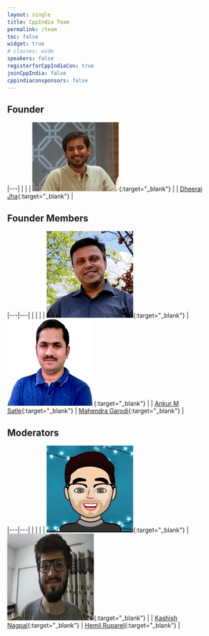```yaml
---
layout: single
title: CppIndia Team
permalink: /team
toc: false
widget: true
# classes: wide
speakers: false
registerforCppIndiaCon: true
joinCppIndia: false
cppindiaconsponsors: false
---
```

<style type="text/css" rel="stylesheet">
thead { visibility: hidden; }
td img { max-width:80%; width:200px; }
thead { border:none; }
td { border:none; }
</style>
## Founder

|---|
|  |
| [![Dheeraj Jha](/assets/images/team/dheeraj.png "Dheeraj Jha")](https://www.jhadheeraj.com){:target="_blank"} |
| [Dheeraj Jha](https://www.jhadheeraj.com){:target="_blank"} |

## Founder Members

|---|---|
|  |  |
| [![Ankur M Satle](/conference/2021/graphics/ankur.jpg "Ankur M Satle")](https://ankursatle.wordpress.com/){:target="_blank"} | [![Mahendra Garodi](/assets/images/team/mahendra.png "Mahendra Garodi")](https://www.linkedin.com/in/garodimahendra){:target="_blank"} |
| [Ankur M Satle](https://ankursatle.wordpress.com/){:target="_blank"} | [Mahendra Garodi](https://www.linkedin.com/in/garodimahendra){:target="_blank"} |

## Moderators

|---|---|
|  |  |
| [![Kashish Nagpal](/assets/images/team/kashish.png "Kashish Nagpal")](https://www.linkedin.com/in/mr-k){:target="_blank"} | [![Hemil Ruparel](/assets/images/team/hemil.png "Hemil Ruparel")](https://www.linkedin.com/in/hemil-ruparel-2aa513166/){:target="_blank"} |
| [Kashish Nagpal](https://www.linkedin.com/in/mr-k){:target="_blank"} | [Hemil Ruparel](https://www.linkedin.com/in/hemil-ruparel-2aa513166/ "Hemil Ruparel"){:target="_blank"} |

